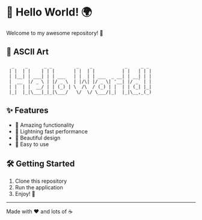 # 👋 Hello World! 🌍

Welcome to my awesome repository! 🚀

## 🎨 ASCII Art

```
  _    _      _ _         _    _            _     _ _ 
 | |  | |    | | |       | |  | |          | |   | | |
 | |__| | ___| | | ___   | |  | | ___  _ __| | __| | |
 |  __  |/ _ \ | |/ _ \  | |/\| |/ _ \| '__| |/ _` | |
 | |  | |  __/ | | (_) | \  /\  / (_) | |  | | (_| |_|
 |_|  |_|\___|_|_|\___/   \/  \/ \___/|_|  |_|\__,_(_)
```

## ✨ Features

- 🎯 Amazing functionality
- 🚀 Lightning fast performance  
- 🎨 Beautiful design
- 🔧 Easy to use

## 🛠️ Getting Started

1. Clone this repository
2. Run the application
3. Enjoy! 🎉

---

Made with ❤️ and lots of ☕ 